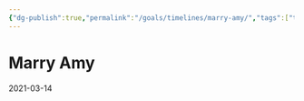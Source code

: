 ```yaml
---
{"dg-publish":true,"permalink":"/goals/timelines/marry-amy/","tags":["timeline","plans"],"created":"","updated":""}
---
```



# Marry Amy
2021-03-14